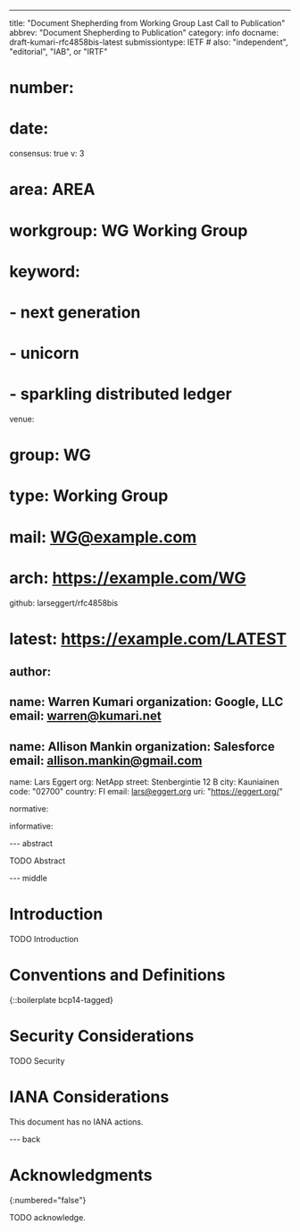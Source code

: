 ---
title: "Document Shepherding from Working Group Last Call to Publication"
abbrev: "Document Shepherding to Publication"
category: info
docname: draft-kumari-rfc4858bis-latest
submissiontype: IETF  # also: "independent", "editorial", "IAB", or "IRTF"
# number:
# date:
consensus: true
v: 3
# area: AREA
# workgroup: WG Working Group
# keyword:
#  - next generation
#  - unicorn
#  - sparkling distributed ledger
venue:
  # group: WG
  # type: Working Group
  # mail: WG@example.com
  # arch: https://example.com/WG
  github: larseggert/rfc4858bis
  # latest: https://example.com/LATEST

author:
 -
   name: Warren Kumari
   organization: Google, LLC
   email: warren@kumari.net
 -
   name: Allison Mankin
   organization: Salesforce
   email: allison.mankin@gmail.com
 -
   name: Lars Eggert
   org: NetApp
   street: Stenbergintie 12 B
   city: Kauniainen
   code: "02700"
   country: FI
   email: lars@eggert.org
   uri: "https://eggert.org/"

normative:

informative:

--- abstract

TODO Abstract

--- middle

# Introduction

TODO Introduction

# Conventions and Definitions

{::boilerplate bcp14-tagged}

# Security Considerations

TODO Security

# IANA Considerations

This document has no IANA actions.

--- back

# Acknowledgments
{:numbered="false"}

TODO acknowledge.
